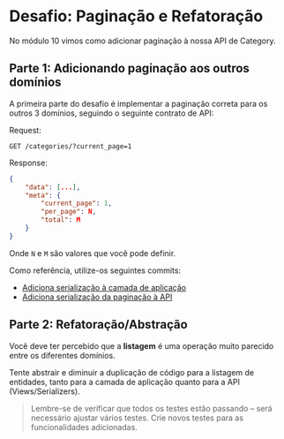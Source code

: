 # Desafio: Paginação e Refatoração

No módulo 10 vimos como adicionar paginação à nossa API de Category.


## Parte 1: Adicionando paginação aos outros domínios

A primeira parte do desafio é implementar a paginação correta para os outros 3 domínios, seguindo o seguinte contrato de API:

Request:
```
GET /categories/?current_page=1
```

Response:
```json
{
    "data": [...],
    "meta": {
        "current_page": 1,
        "per_page": N,
        "total": M
    }
}
```
Onde `N` e `M` são valores que você pode definir.

Como referência, utilize-os seguintes commits:

- [Adiciona serialização à camada de aplicação](https://github.com/gcrsaldanha/codeflix-catalog-admin/commit/c77fc1e224cc8c17c5cf69d3168fbd10fc12617f#diff-fd06040ea71dc7ea28fe4c569704ef7bed2f6154b3ba485590c4cacafada0630)
- [Adiciona serialização da paginação à API](https://github.com/gcrsaldanha/codeflix-catalog-admin/commit/88e5bfa5594cfba7a0bd09f144de088a6d394eb5)


## Parte 2: Refatoração/Abstração

Você deve ter percebido que a **listagem** é uma operação muito parecido entre os diferentes domínios.

Tente abstrair e diminuir a duplicação de código para a listagem de entidades, tanto para a camada de aplicação quanto para a API (Views/Serializers).


> Lembre-se de verificar que todos os testes estão passando – será necessário ajustar vários testes. Crie novos testes para as funcionalidades adicionadas.
